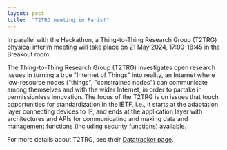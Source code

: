 ```yaml
---
layout: post
title:  "T2TRG meeting in Paris!"
---
```


In parallel with the Hackathon, a Thing-to-Thing Research Group (T2TRG) physical interim meeting will take place on 21 May 2024, 17:00-18:45 in the Breakout room.

The Thing-to-Thing Research Group (T2TRG) investigates open research issues in turning a true "Internet of Things" into reality, an Internet where low-resource nodes ("things", "constrained nodes") can communicate among themselves and with the wider Internet, in order to partake in permissionless innovation.
The focus of the T2TRG is on issues that touch opportunities for standardization in the IETF, i.e., it starts at the adaptation layer connecting devices to IP, and ends at the application layer with architectures and APIs for communicating and making data and management functions (including security functions) available.

For more details about T2TRG, see their [Datatracker page](https://datatracker.ietf.org/rg/t2trg/about/).


